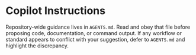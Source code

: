 # Copilot Instructions

Repository-wide guidance lives in `AGENTS.md`. Read and obey that file before proposing code, documentation, or command output. If any workflow or standard appears to conflict with your suggestion, defer to `AGENTS.md` and highlight the discrepancy.
